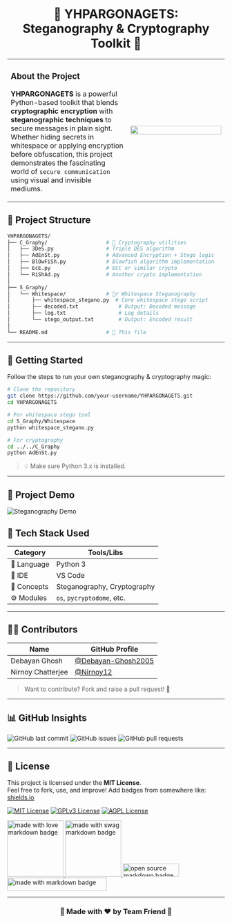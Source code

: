 <h1 align="center">🔐 YHPARGONAGETS: Steganography & Cryptography Toolkit 🎨</h1>

<div align="center">
  <table>
    <tr>
      <td width="55%">
        <h3><b>About the Project</b></h3>
        <p>
          <b>YHPARGONAGETS</b> is a powerful Python-based toolkit that blends <strong>cryptographic encryption</strong> with <strong>steganographic techniques</strong>
          to secure messages in plain sight. Whether hiding secrets in whitespace or applying encryption before obfuscation, this project
          demonstrates the fascinating world of <code>secure communication</code> using visual and invisible mediums.
        </p>
      </td>
      <td width="45%">
        <img src="https://user-images.githubusercontent.com/74038190/235224431-e8c8c12e-6826-47f1-89fb-2ddad83b3abf.gif" width="100%">
      </td>
    </tr>
  </table>
</div>

## 📁 Project Structure

```bash
YHPARGONAGETS/
├── C_Graphy/                   # 🔐 Cryptography utilities
│   ├── 3DeS.py                 # Triple DES algorithm
│   ├── AdEnSt.py               # Advanced Encryption + Stego logic
│   ├── BlOwFiSh.py             # Blowfish algorithm implementation
│   ├── EcE.py                  # ECC or similar crypto
│   └── RiShAd.py               # Another crypto implementation
│
├── S_Graphy/
│   └── Whitespace/             # 🧙‍♂️ Whitespace Steganography
│       ├── whitespace_stegano.py  # Core whitespace stego script
│       ├── decoded.txt             # Output: Decoded message
│       ├── log.txt                 # Log details
│       └── stego_output.txt        # Output: Encoded result
│
└── README.md                   # 📘 This file
```

---

## 🚀 Getting Started

Follow the steps to run your own steganography & cryptography magic:

```bash
# Clone the repository
git clone https://github.com/your-username/YHPARGONAGETS.git
cd YHPARGONAGETS

# For whitespace stego tool
cd S_Graphy/Whitespace
python whitespace_stegano.py

# For cryptography
cd ../../C_Graphy
python AdEnSt.py
```

> 💡 Make sure Python 3.x is installed.

---
## 🎥 Project Demo

![Steganography Demo](https://user-images.githubusercontent.com/74038190/212257472-08e52665-c503-4bd9-aa20-f5a4dae769b5.gif)


## 🧰 Tech Stack Used

| Category         | Tools/Libs       |
|------------------|------------------|
| 🐍 Language       | Python 3         |
| 📁 IDE           | VS Code          |
| 🔐 Concepts       | Steganography, Cryptography |
| ⚙️ Modules       | `os`, `pycryptodome`, etc. |

---

## 👨‍💻 Contributors

| Name              | GitHub Profile                                  |
|-------------------|-------------------------------------------------|
| Debayan Ghosh     | [@Debayan-Ghosh2005](https://github.com/Debayan-Ghosh2005) |
| Nirnoy Chatterjee  | [@Nirnoy12](https://github.com/Nirnoy12)|

> Want to contribute? Fork and raise a pull request! 🙌

---

## 📊 GitHub Insights

![GitHub last commit](https://img.shields.io/github/last-commit/Debayan-Ghosh2005/yhpargonagets)
![GitHub issues](https://img.shields.io/github/issues/Debayan-Ghosh2005/yhpargonagets)
![GitHub pull requests](https://img.shields.io/github/issues-pr/Debayan-Ghosh2005/yhpargonagets)

---


## 📜 License

This project is licensed under the **MIT License**.  
Feel free to fork, use, and improve!
Add badges from somewhere like: [shields.io](https://shields.io/)

[![MIT License](https://img.shields.io/badge/License-MIT-green.svg)](https://choosealicense.com/licenses/mit/)
[![GPLv3 License](https://img.shields.io/badge/License-GPL%20v3-yellow.svg)](https://opensource.org/licenses/)
[![AGPL License](https://img.shields.io/badge/license-AGPL-blue.svg)](http://www.gnu.org/licenses/agpl-3.0)

<a href="https://github.com/Debayan-Ghosh2005/yhpargonagets">
  <img src="https://forthebadge.com/images/badges/built-with-love.svg" width="130" alt="made with love markdown badge">
</a>
<a href="https://github.com/Debayan-Ghosh2005/yhpargonagets">
  <img src="https://forthebadge.com/images/badges/built-with-swag.svg" width="130" alt="made with swag markdown badge">
</a>
<a href="https://github.com/Debayan-Ghosh2005/yhpargonagets">
  <img src="https://forthebadge.com/images/badges/open-source.svg" width="130" height="30" alt="open source markdown badge">
</a>
<br>
<a href="https://github.com/Debayan-Ghosh2005/yhpargonagets">
  <img src="https://forthebadge.com/images/badges/made-with-markdown.svg" width="230" height="30" alt="made with markdown badge">
</a>

---

<h3 align="center">💫 Made with ❤️ by Team Friend 💫</h3>
